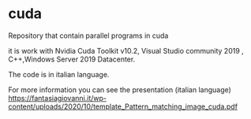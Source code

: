# cuda
Repository that contain parallel programs in cuda 

it is work with Nvidia Cuda Toolkit v10.2, Visual Studio community 2019 , C++,Windows Server 2019 Datacenter.

The code is in italian language.

For more information you can see the presentation (italian language)
https://fantasiagiovanni.it/wp-content/uploads/2020/10/template_Pattern_matching_image_cuda.pdf

